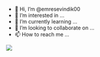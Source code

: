 - 👋 Hi, I’m @emresevindik00
- 👀 I’m interested in ...
- 🌱 I’m currently learning ...
- 💞️ I’m looking to collaborate on ...
- 📫 How to reach me ...

<!---
emresevindik00/emresevindik00 is a ✨ special ✨ repository because its `README.md` (this file) appears on your GitHub profile.
You can click the Preview link to take a look at your changes.
--->
<img src="
https://github-readme-stats.vercel.app/api?username=emresevindik00&&show_icons=true&title_color=ffffff&icon_color=bb2acf&text_color=daf7dc&bg_color=151515">

